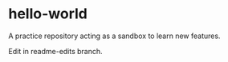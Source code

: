 # hello-world
A practice repository acting as a sandbox to learn new features.

Edit in readme-edits branch.
